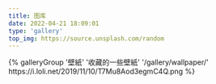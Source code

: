 ```yaml
---
title: 图库
date: 2022-04-21 18:09:01
type: 'gallery'
top_img: https://source.unsplash.com/random
---
```


<div class="gallery-group-main">
{% galleryGroup '壁紙' '收藏的一些壁紙' '/gallery/wallpaper/' https://i.loli.net/2019/11/10/T7Mu8Aod3egmC4Q.png %}
</div>
